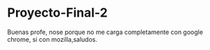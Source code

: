 # Proyecto-Final-2
Buenas profe, nose porque no me carga completamente con google chrome, si con mozilla,saludos.